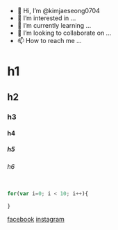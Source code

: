 - 👋 Hi, I’m @kimjaeseong0704
- 👀 I’m interested in ...
- 🌱 I’m currently learning ...
- 💞️ I’m looking to collaborate on ...
- 📫 How to reach me ...

# h1
## h2
### h3
#### h4
##### h5
###### h6

~~~javascript

for(var i=0; i < 10; i++){

}
~~~

[facebook](https://www.facebook.com/profile.php?id=100006659101185)
[instagram](https://www.instagram.com/iview83/)

<!---
kimjaeseong0704/kimjaeseong0704 is a ✨ special ✨ repository because its `README.md` (this file) appears on your GitHub profile.
You can click the Preview link to take a look at your changes.
--->
